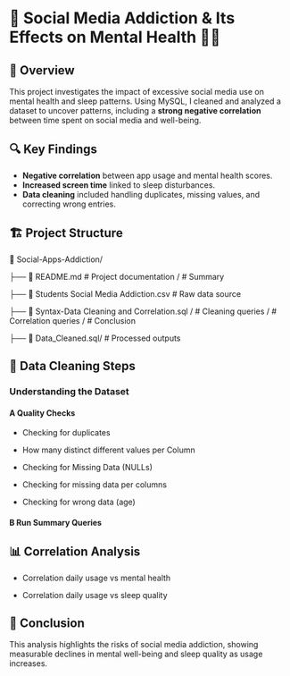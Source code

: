 # 📱 Social Media Addiction & Its Effects on Mental Health 😵‍💫

## 📌 Overview
This project investigates the impact of excessive social media use on mental health and sleep patterns. Using MySQL, I cleaned and analyzed a dataset to uncover patterns, including a **strong negative correlation** between time spent on social media and well-being.

## 🔍 Key Findings
- **Negative correlation** between app usage and mental health scores.
- **Increased screen time** linked to sleep disturbances.
- **Data cleaning** included handling duplicates, missing values, and correcting wrong entries.

## 🏗️ Project Structure
📂 Social-Apps-Addiction/ 

├── 📄 README.md  # Project documentation / # Summary

├── 📄 Students Social Media Addiction.csv  # Raw data source 

├── 📄 Syntax-Data Cleaning and Correlation.sql / # Cleaning queries / # Correlation queries / # Conclusion

├── 📄 Data_Cleaned.sql/ # Processed outputs

## 🧹 Data Cleaning Steps

### Understanding the Dataset 

#### A Quality Checks 

- Checking for duplicates

- How many distinct different values per Column

- Checking for Missing Data (NULLs)

- Checking for missing data per columns

- Checking for wrong data (age)

####  B Run Summary Queries 

## 📊 Correlation Analysis

- Correlation daily usage vs mental health 

- Correlation daily usage vs sleep quality

## 📝 Conclusion
This analysis highlights the risks of social media addiction, showing measurable declines in mental well-being and sleep quality as usage increases.

